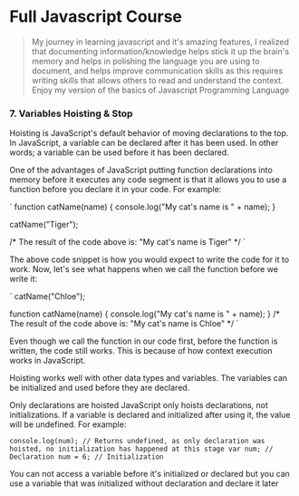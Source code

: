 # Full Javascript Course
> My journey in learning javascript and it's amazing features, I realized that documenting information/knowledge helps stick it up the brain's memory and helps in polishing the language you are using to document, and helps improve communication skills as this requires writing skills that allows others to read and understand the context. Enjoy my version of the basics of Javascript Programming Language

### 7. Variables Hoisting & Stop
Hoisting is JavaScript's default behavior of moving declarations to the top.
In JavaScript, a variable can be declared after it has been used.
In other words; a variable can be used before it has been declared.

One of the advantages of JavaScript putting function declarations into memory before it executes any code segment is that it allows you to use a function before you declare it in your code. For example:

`
function catName(name) {
  console.log("My cat's name is " + name);
}

catName("Tiger");

/*
The result of the code above is: "My cat's name is Tiger"
*/
`

The above code snippet is how you would expect to write the code for it to work. Now, let's see what happens when we call the function before we write it:

`
catName("Chloe");

function catName(name) {
  console.log("My cat's name is " + name);
}
/*
The result of the code above is: "My cat's name is Chloe"
*/
`

Even though we call the function in our code first, before the function is written, the code still works. This is because of how context execution works in JavaScript.

Hoisting works well with other data types and variables. The variables can be initialized and used before they are declared.

Only declarations are hoisted
JavaScript only hoists declarations, not initializations. If a variable is declared and initialized after using it, the value will be undefined. For example:

`
console.log(num); // Returns undefined, as only declaration was hoisted, no initialization has happened at this stage
var num; // Declaration
num = 6; // Initialization
`

You can not access a variable before it's initialized or declared but you can use a variable that was initialized without declaration and declare it later